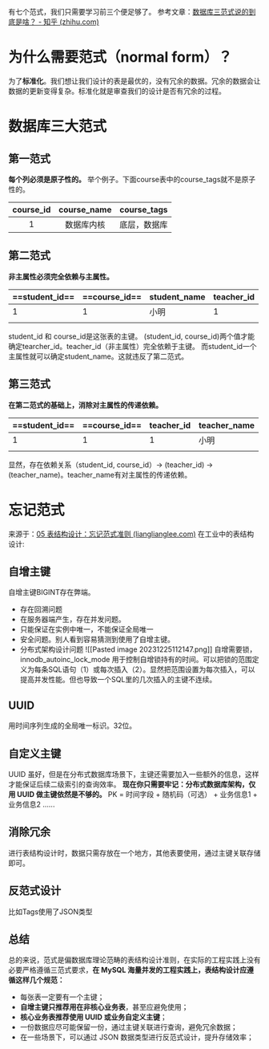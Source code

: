 有七个范式，我们只需要学习前三个便足够了。
参考文章：[数据库三范式说的到底是啥？ - 知乎 (zhihu.com)](https://zhuanlan.zhihu.com/p/409369727)
# 为什么需要范式（normal form）？
为了**标准化**。我们想让我们设计的表是最优的，没有冗余的数据。冗余的数据会让数据的更新变得复杂。标准化就是审查我们的设计是否有冗余的过程。
# 数据库三大范式
## 第一范式
**每个列必须是原子性的。**
举个例子。下面course表中的course_tags就不是原子性的。

| course_id | course_name | course_tags  |
| :---------: | :-----------: | :------------: |
| 1         | 数据库内核  | 底层，数据库 |  
## 第二范式
**非主属性必须完全依赖与主属性。**

| ==student_id== | ==course_id== | student_name | teacher_id |
| ---------- | --------- | ------------ | ---------- |
| 1          | 1         | 小明         | 1          |
|            |           |              |            | 

student_id 和 course_id是这张表的主键。
(student_id, course_id)两个值才能确定tearcher_id。teacher_id（非主属性）完全依赖于主键。
而student_id一个主属性就可以确定student_name。这就违反了第二范式。
## 第三范式
**在第二范式的基础上，消除对主属性的传递依赖。**

| ==student_id== | ==course_id== | teacher_id | teacher_name |
| ---------- | --------- | ------------ | ---------- |
| 1          | 1         | 1         | 小明          |
|            |           |              |            | 

显然，存在依赖关系（student_id, course_id）-> (teacher_id) -> (teacher_name)。teacher_name有对主属性的传递依赖。

# 忘记范式 
来源于：[05 表结构设计：忘记范式准则 (lianglianglee.com)](https://learn.lianglianglee.com/%E4%B8%93%E6%A0%8F/MySQL%E5%AE%9E%E6%88%98%E5%AE%9D%E5%85%B8/05%20%20%E8%A1%A8%E7%BB%93%E6%9E%84%E8%AE%BE%E8%AE%A1%EF%BC%9A%E5%BF%98%E8%AE%B0%E8%8C%83%E5%BC%8F%E5%87%86%E5%88%99.md)
在工业中的表结构设计:
## 自增主键
自增主键BIGINT存在弊端。
- 存在回溯问题
- 在服务器端产生，存在并发问题。
- 只能保证在实例中唯一，不能保证全局唯一
- 安全问题。别人看到容易猜测到使用了自增主键。
- 分布式架构设计问题
![[Pasted image 20231225112147.png]]
自增需要锁，innodb_autoinc_lock_mode 用于控制自增锁持有的时间。可以把锁的范围定义为每条SQL语句（1）或每次插入（2）。显然把范围设置为每次插入，可以提高并发性能。但也导致一个SQL里的几次插入的主键不连续。
## UUID
用时间序列生成的全局唯一标识。32位。
## 自定义主键
UUID 虽好，但是在分布式数据库场景下，主键还需要加入一些额外的信息，这样才能保证后续二级索引的查询效率。
**现在你只需要牢记：分布式数据库架构，仅用 UUID 做主键依然是不够的。**
PK = 时间字段 + 随机码（可选） + 业务信息1 + 业务信息2 ......
## 消除冗余
进行表结构设计时，数据只需存放在一个地方，其他表要使用，通过主键关联存储即可。
## 反范式设计
比如Tags使用了JSON类型

## 总结

总的来说，范式是偏数据库理论范畴的表结构设计准则，在实际的工程实践上没有必要严格遵循三范式要求，**在 MySQL 海量并发的工程实践上，表结构设计应遵循这样几个规范：**

- 每张表一定要有一个主键；
- **自增主键只推荐用在非核心业务表**，甚至应避免使用；
- **核心业务表推荐使用 UUID 或业务自定义主键**；
- 一份数据应尽可能保留一份，通过主键关联进行查询，避免冗余数据；
- 在一些场景下，可以通过 JSON 数据类型进行反范式设计，提升存储效率；





